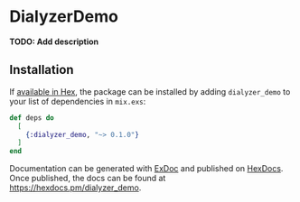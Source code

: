 # DialyzerDemo

**TODO: Add description**

## Installation

If [available in Hex](https://hex.pm/docs/publish), the package can be installed
by adding `dialyzer_demo` to your list of dependencies in `mix.exs`:

```elixir
def deps do
  [
    {:dialyzer_demo, "~> 0.1.0"}
  ]
end
```

Documentation can be generated with [ExDoc](https://github.com/elixir-lang/ex_doc)
and published on [HexDocs](https://hexdocs.pm). Once published, the docs can
be found at <https://hexdocs.pm/dialyzer_demo>.

